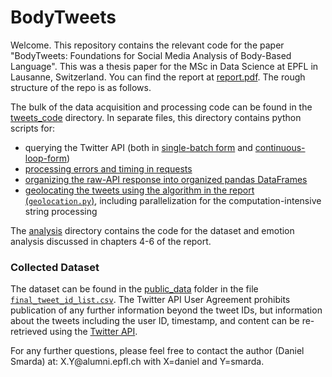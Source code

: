 # BodyTweets

Welcome. This repository contains the relevant code for the paper "BodyTweets: Foundations for Social Media Analysis of Body-Based Language". This was a thesis paper for the MSc in Data Science at EPFL in Lausanne, Switzerland. You can find the report at [report.pdf](report.pdf). The rough structure of the repo is as follows.

The bulk of the data acquisition and processing code can be found in the [tweets_code](tweets_code) directory. In separate files, this directory contains python scripts for:

- querying the Twitter API (both in [single-batch form](tweets_code/get_tweets.py) and [continuous-loop-form](tweets_code/get_tweets_loop.py))
- [processing errors and timing in requests](tweets_code/request_management.py)
- [organizing the raw-API response into organized pandas DataFrames](tweets_code/read_tweets.py)
- [geolocating the tweets using the algorithm in the report (`geolocation.py`)](tweets_code/geolocation.py), including parallelization for the computation-intensive string processing

The [analysis](analys9s) directory contains the code for the dataset and emotion analysis discussed in chapters 4-6 of the report. 

### Collected Dataset

The dataset can be found in the [public_data](public_data) folder in the file [`final_tweet_id_list.csv`](public_data/final_tweet_id_list.csv). The Twitter API User Agreement prohibits publication of any further information beyond the tweet IDs, but information about the tweets including the user ID, timestamp, and content can be re-retrieved using the [Twitter API](https://developer.twitter.com/en/docs/twitter-api/tweets/lookup/quick-start).

For any further questions, please feel free to contact the author (Daniel Smarda) at: X.Y<span>@</span>alumni.epfl.ch with X=daniel and Y=smarda.

